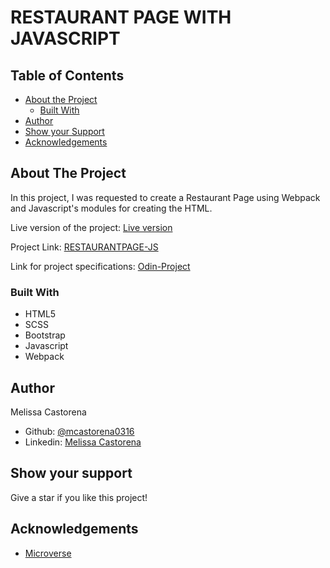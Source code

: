 # RESTAURANT PAGE WITH JAVASCRIPT

## Table of Contents

* [About the Project](#about-the-project)
  * [Built With](#built-with)
* [Author](#author)
* [Show your Support](#show-your-support)
* [Acknowledgements](#acknowledgements)

<!-- ABOUT THE PROJECT -->
## About The Project

In this project, I was requested to create a Restaurant Page using Webpack and   Javascript's modules for creating the HTML.

Live version of the project: [Live version](https://raw.githack.com/mcastorena0316/restaurantpage-js/homepagelogic/dist/index.html)

Project Link: [RESTAURANTPAGE-JS](https://github.com/mcastorena0316/restaurantpage-js)

Link for project specifications: [Odin-Project](https://www.theodinproject.com/courses/javascript/lessons/restaurant-page)

### Built With

*   HTML5
*   SCSS
*   Bootstrap
*   Javascript
*   Webpack

<!-- CONTACT -->
## Author

  Melissa Castorena 
- Github: [@mcastorena0316](https://github.com/mcastorena0316)
- Linkedin: [Melissa Castorena](https://www.linkedin.com/in/melissa-castorena/) 

<!-- ABOUT THE PROJECT-->
## Show your support

Give a star if you like this project!

<!-- ACKNOWLEDGEMENTS -->
## Acknowledgements

* [Microverse](https://www.microverse.org/)